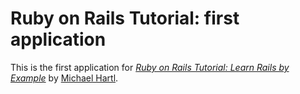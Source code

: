 # Ruby on Rails Tutorial: first application

This is the first application for [*Ruby on Rails Tutorial: Learn Rails by Example*](http://railstutorial.org/) by [Michael Hartl](http://michalehartl/com/).
